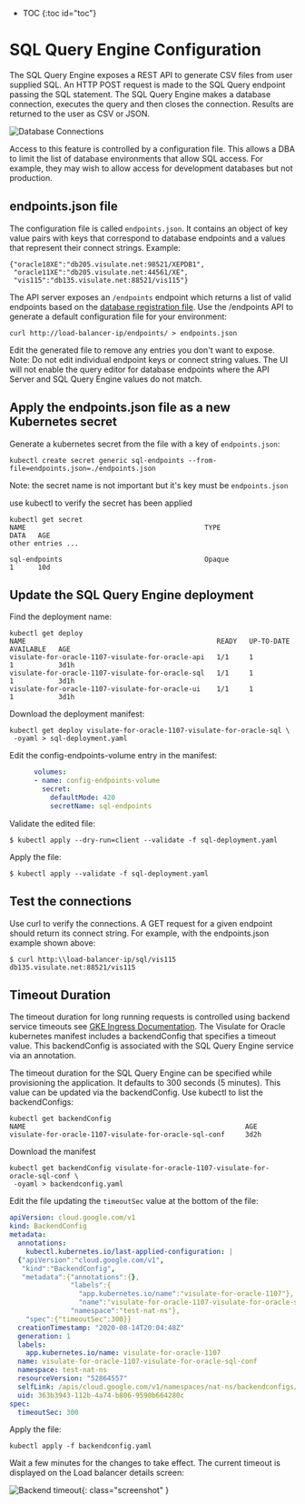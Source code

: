 * TOC
{:toc id="toc"}
# SQL Query Engine Configuration

The SQL Query Engine exposes a REST API to generate CSV files from user supplied SQL. An HTTP POST request is made to the SQL Query endpoint passing the SQL statement. The SQL Query Engine makes a database connection, executes the query and then closes the connection. Results are returned to the user as CSV or JSON.

![Database Connections](/images/database-connections.png)

Access to this feature is controlled by a configuration file. This allows a DBA to limit the list of database environments that allow SQL access. For example, they may wish to allow access for development databases but not production.

## endpoints.json file

The configuration file is called `endpoints.json`. It contains an object of key value pairs with keys that correspond to database endpoints and a values that represent their connect strings. Example:

```
{"oracle18XE":"db205.visulate.net:98521/XEPDB1",
 "oracle11XE":"db205.visulate.net:44561/XE",
 "vis115":"db135.visulate.net:88521/vis115"}
```

The API server exposes an `/endpoints` endpoint which returns a list of valid endpoints based on the [database registration file](/pages/database-registration.html#database-registration-file). Use the /endpoints API to generate a default configuration file for your environment:

```shell
curl http://load-balancer-ip/endpoints/ > endpoints.json
```

Edit the generated file to remove any entries you don't want to expose. Note: Do not edit individual endpoint keys or connect string values. The UI will not enable the query editor for database endpoints where the API Server and SQL Query Engine values do not match.

## Apply the endpoints.json file as a new Kubernetes secret

Generate a kubernetes secret from the file with a key of `endpoints.json`:

```shell
kubectl create secret generic sql-endpoints --from-file=endpoints.json=./endpoints.json
```

Note: the secret name is not important but it's key must be `endpoints.json`

use kubectl to verify the secret has been applied

```
kubectl get secret
NAME                                            TYPE                                  DATA   AGE
other entries ...

sql-endpoints                                   Opaque                                1      10d
```

## Update the SQL Query Engine deployment

Find the deployment name:

```shell
kubectl get deploy
NAME                                               READY   UP-TO-DATE   AVAILABLE   AGE
visulate-for-oracle-1107-visulate-for-oracle-api   1/1     1            1           3d1h
visulate-for-oracle-1107-visulate-for-oracle-sql   1/1     1            1           3d1h
visulate-for-oracle-1107-visulate-for-oracle-ui    1/1     1            1           3d1h
```

Download the deployment manifest:

```shell
kubectl get deploy visulate-for-oracle-1107-visulate-for-oracle-sql \
 -oyaml > sql-deployment.yaml
```

Edit the config-endpoints-volume entry in the manifest:

```yaml
      volumes:
      - name: config-endpoints-volume
        secret:
          defaultMode: 420
          secretName: sql-endpoints
```

Validate the edited file:

```shell
$ kubectl apply --dry-run=client --validate -f sql-deployment.yaml
```

Apply the file:

```shell
$ kubectl apply --validate -f sql-deployment.yaml
```

## Test the connections

Use curl to verify the connections. A GET request for a given endpoint should return its connect string. For example, with the endpoints.json example shown above:

```shell
$ curl http:\\load-balancer-ip/sql/vis115
db135.visulate.net:88521/vis115
```

## Timeout Duration

The timeout duration for long running requests is controlled using backend service timeouts see [GKE Ingress Documentation](https://cloud.google.com/kubernetes-engine/docs/how-to/ingress-features#timeout). The Visulate for Oracle kubernetes manifest includes a backendConfig that specifies a timeout value. This backendConfig is associated with the SQL Query Engine service via an annotation.

The timeout duration for the SQL Query Engine can be specified while provisioning the application. It defaults to 300 seconds (5 minutes). This value can be updated via the backendConfig. Use kubectl to list the backendConfigs:

```shell
kubectl get backendConfig
NAME                                                      AGE
visulate-for-oracle-1107-visulate-for-oracle-sql-conf     3d2h
```

Download the manifest
```shell
kubectl get backendConfig visulate-for-oracle-1107-visulate-for-oracle-sql-conf \
 -oyaml > backendconfig.yaml
 ```

 Edit the file updating the `timeoutSec` value at the bottom of the file:

```yaml
apiVersion: cloud.google.com/v1
kind: BackendConfig
metadata:
  annotations:
    kubectl.kubernetes.io/last-applied-configuration: |
  {"apiVersion":"cloud.google.com/v1",
   "kind":"BackendConfig",
   "metadata":{"annotations":{},
               "labels":{
                 "app.kubernetes.io/name":"visulate-for-oracle-1107"},
                 "name":"visulate-for-oracle-1107-visulate-for-oracle-sql-conf",
               "namespace":"test-nat-ns"},
    "spec":{"timeoutSec":300}}
  creationTimestamp: "2020-08-14T20:04:48Z"
  generation: 1
  labels:
    app.kubernetes.io/name: visulate-for-oracle-1107
  name: visulate-for-oracle-1107-visulate-for-oracle-sql-conf
  namespace: test-nat-ns
  resourceVersion: "52864557"
  selfLink: /apis/cloud.google.com/v1/namespaces/nat-ns/backendconfigs/visulate-for-oracle-sql-conf
  uid: 363b3943-112b-4a74-b806-9590b664280c
spec:
  timeoutSec: 300
```

Apply the file:

```
kubectl apply -f backendconfig.yaml
```

Wait a few minutes for the changes to take effect. The current timeout is displayed on the Load balancer details screen:

![Backend timeout](/images/backend-timeout.png){: class="screenshot" }